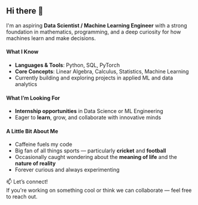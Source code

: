 ## Hi there 👋

I'm an aspiring **Data Scientist / Machine Learning Engineer** with a strong foundation in mathematics, programming, and a deep curiosity for how machines learn and make decisions.

#### What I Know
- **Languages & Tools**: Python, SQL, PyTorch  
- **Core Concepts**: Linear Algebra, Calculus, Statistics, Machine Learning  
-  Currently building and exploring projects in applied ML and data analytics

####  What I’m Looking For
- **Internship opportunities** in Data Science or ML Engineering  
-  Eager to **learn**, grow, and collaborate with innovative minds  

####  A Little Bit About Me
- Caffeine fuels my code  
- Big fan of all things sports — particularly **cricket** and **football**  
- Occasionally caught wondering about the **meaning of life** and the **nature of reality**  
- Forever curious and always experimenting


📫 Let’s connect!  
If you're working on something cool or think we can collaborate — feel free to reach out.

